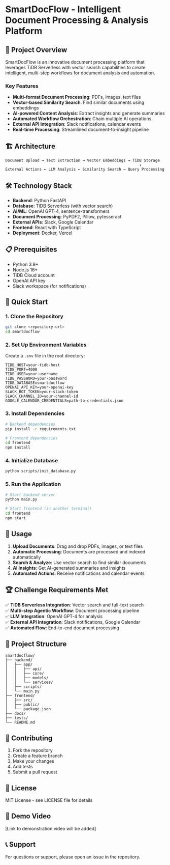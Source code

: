 # SmartDocFlow - Intelligent Document Processing & Analysis Platform

## 🚀 Project Overview

SmartDocFlow is an innovative document processing platform that leverages TiDB Serverless with vector search capabilities to create intelligent, multi-step workflows for document analysis and automation.

### Key Features
- **Multi-format Document Processing**: PDFs, images, text files
- **Vector-based Similarity Search**: Find similar documents using embeddings
- **AI-powered Content Analysis**: Extract insights and generate summaries
- **Automated Workflow Orchestration**: Chain multiple AI operations
- **External API Integration**: Slack notifications, calendar events
- **Real-time Processing**: Streamlined document-to-insight pipeline

## 🏗️ Architecture

```
Document Upload → Text Extraction → Vector Embeddings → TiDB Storage
                                                           ↓
External Actions ← LLM Analysis ← Similarity Search ← Query Processing
```

## 🛠️ Technology Stack

- **Backend**: Python FastAPI
- **Database**: TiDB Serverless (with vector search)
- **AI/ML**: OpenAI GPT-4, sentence-transformers
- **Document Processing**: PyPDF2, Pillow, pytesseract
- **External APIs**: Slack, Google Calendar
- **Frontend**: React with TypeScript
- **Deployment**: Docker, Vercel

## 📋 Prerequisites

- Python 3.9+
- Node.js 16+
- TiDB Cloud account
- OpenAI API key
- Slack workspace (for notifications)

## 🚀 Quick Start

### 1. Clone the Repository
```bash
git clone <repository-url>
cd smartdocflow
```

### 2. Set Up Environment Variables
Create a `.env` file in the root directory:
```env
TIDB_HOST=your-tidb-host
TIDB_PORT=4000
TIDB_USER=your-username
TIDB_PASSWORD=your-password
TIDB_DATABASE=smartdocflow
OPENAI_API_KEY=your-openai-key
SLACK_BOT_TOKEN=your-slack-token
SLACK_CHANNEL_ID=your-channel-id
GOOGLE_CALENDAR_CREDENTIALS=path-to-credentials.json
```

### 3. Install Dependencies
```bash
# Backend dependencies
pip install -r requirements.txt

# Frontend dependencies
cd frontend
npm install
```

### 4. Initialize Database
```bash
python scripts/init_database.py
```

### 5. Run the Application
```bash
# Start backend server
python main.py

# Start frontend (in another terminal)
cd frontend
npm start
```

## 📖 Usage

1. **Upload Documents**: Drag and drop PDFs, images, or text files
2. **Automatic Processing**: Documents are processed and indexed automatically
3. **Search & Analyze**: Use vector search to find similar documents
4. **AI Insights**: Get AI-generated summaries and insights
5. **Automated Actions**: Receive notifications and calendar events

## 🏆 Challenge Requirements Met

✅ **TiDB Serverless Integration**: Vector search and full-text search  
✅ **Multi-step Agentic Workflow**: Document processing pipeline  
✅ **LLM Integration**: OpenAI GPT-4 for analysis  
✅ **External API Integration**: Slack notifications, Google Calendar  
✅ **Automated Flow**: End-to-end document processing  

## 📁 Project Structure

```
smartdocflow/
├── backend/
│   ├── app/
│   │   ├── api/
│   │   ├── core/
│   │   ├── models/
│   │   └── services/
│   ├── scripts/
│   └── main.py
├── frontend/
│   ├── src/
│   ├── public/
│   └── package.json
├── docs/
├── tests/
└── README.md
```

## 🤝 Contributing

1. Fork the repository
2. Create a feature branch
3. Make your changes
4. Add tests
5. Submit a pull request

## 📄 License

MIT License - see LICENSE file for details

## 🎯 Demo Video

[Link to demonstration video will be added]

## 📞 Support

For questions or support, please open an issue in the repository.

